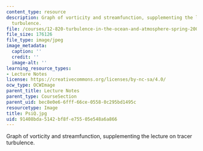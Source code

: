 ```yaml
---
content_type: resource
description: Graph of vorticity and streamfunction, supplementing the lecture on tracer
  turbulence.
file: /courses/12-820-turbulence-in-the-ocean-and-atmosphere-spring-2006/91408bda5142bf8fe75505e548a6a866_PsiQ.jpg
file_size: 176126
file_type: image/jpeg
image_metadata:
  caption: ''
  credit: ''
  image-alt: ''
learning_resource_types:
- Lecture Notes
license: https://creativecommons.org/licenses/by-nc-sa/4.0/
ocw_type: OCWImage
parent_title: Lecture Notes
parent_type: CourseSection
parent_uid: bec8e0e6-6fff-66ce-0558-0c295bd1495c
resourcetype: Image
title: PsiQ.jpg
uid: 91408bda-5142-bf8f-e755-05e548a6a866
---
```

Graph of vorticity and streamfunction, supplementing the lecture on tracer turbulence.